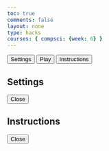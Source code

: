 ```yaml
---
toc: true
comments: false
layout: none
type: hacks
courses: { compsci: {week: 6} }
---
```


<html>
<head>
  <title>T.A.N.K.S</title>
  <link rel="stylesheet" href="https://fonts.googleapis.com/css2?family=Pixelify+Sans">
  <style>
/* Container needed to position the button. Adjust the width as needed */
  html {
    font-family: "Pixelify Sans";
  }
  .container {
    font-family: "Pixelify Sans";
    position: absolute;
    top: 50%;
    left: 50%;
    transform: translate(-50%, -50%);
    -ms-transform: translate(-50%, -50%);
    width: 1472px;
    height: 828px; 
  }
  /* Make the image responsive */
  .container img {
    width: 100%;
    height: auto;
  }
  /* Style the button and place it in the middle of the container/image */
  .container .btn {
    position: absolute;
    top: 76%;
    left: 28%;
    transform: translate(-28%, -76%);
    -ms-transform: translate(-28%, -76%);
    background-color: transparent;
    /* color: white; */
    font-size: 70px;
    padding: 54px 32.5px;
    border: none;
    cursor: pointer;
    /* border-radius: 5px; */
  }
  .container .btn:hover {
    font-family: "Pixelify Sans";
    /* background-color: black; */
  }
  /* button2code */
  .container .btn2 {
    font-family: "Pixelify Sans";
    position: absolute;
    top: 75%;
    left: 45.8%;
    transform: translate(-45.8%, -75%);
    -ms-transform: translate(-45.8%, -75%);
    background-color: transparent;
    color: white;
    font-size: 70px;
    padding: 54px 30px;
    border: none;
    cursor: pointer;
    /* border-radius: 5px; */
  }
  .container .btn2:hover {
    font-family: "Pixelify Sans";
    /* background-color: white; */
  }
  /* button3code */
  .container .btn3 {
    font-family: "Pixelify Sans";
    position: absolute;
    top: 75.7%;
    left: 52.3%;
    transform: translate(52.3%, -75.7%);
    -ms-transform: translate(52.3%, -75.7%);
    background-color: transparent;
    /* color: white; */
    font-size: 60px;
    padding: 54px 29px;
    border: none;
    cursor: pointer;
    /* border-radius: 5px; */
  }
  .container .btn3:hover {
    font-family: "Pixelify Sans";
    /* background-color: green; */
  }
  /*
  <link rel="preconnect" href="https://fonts.googleapis.com">
  <link rel="preconnect" href="https://fonts.gstatic.com" crossorigin> */
  
  <link rel="stylesheet" href="https://fonts.googleapis.com/css2?family=Pixelify+Sans">

</style>
</head>
<body>
  <div class-="buttons">
    <button id="settingsButton" class="button" onclick="openSettings()">Settings</button>
    <button id="playButton" class="button" onclick="startGame()">Play</button>
    <button id="instructionsButton" class="button" onclick="openInstructions()">Instructions</button>
  </div>

  <div id="settingsOverlay" class="overlay">
    <div class="model">
      <!-- add stuff -->
      <h2>Settings</h2>
      <!-- add stuff -->
      <button onclick="closeSettings()">Close</button>
    </div>
  </div>

  <div id="instructionsOverlay" class="overlay">
    <div class="model">
      <!-- add stuff -->
      <h2>Instructions</h2>
      <!-- add stuff -->
      <button onclick="closeInstructions()">Close</button>
    </div>
  </div>

  <div id="gameContainer" style="opacity: 0; transition: opacity 1s ease;">
    <canvas width="1472" height="828" style="border: 4px solid black; float:left; margin:5px; background: #6C6C6C;" id="box"></canvas>
  </div>

  <script>
    window.addEventListener("keydown", function(e) { if(["Space","ArrowUp","ArrowDown","ArrowLeft","ArrowRight"].indexOf(e.code) > -1) { e.preventDefault(); } }, false);

    var canvas = document.getElementById("box").getContext("2d");
    document.addEventListener ("keydown", keyDownHandler, false);
    document.addEventListener ("keyup", keyUpHandler, false);

    let tank1 = new Image();
    tank1.src = "{{site.baseurl}}/images/sprite/tank1.png";

    let tank2 = new Image () ;
    tank2.src = "{{site.baseurl}}/images/sprite/tank0.png";

    let upPressed = false;
    let downPressed = false;
    let leftPressed = false;
    let rightPressed = false;
    let zeroPressed = false;
    let wPressed = false;
    let sPressed = false;
    let dPressed = false;
    let aPressed = false;
    let spacePressed = false;
    let slasPressed = false;
    let qPressed = false;
    let started = false;

    //controls for player one and two
    function keyDownHandler(e)
    {
        if (e.keyCode == 38)
        {
            upPressed = true;
        }

        if(e.keyCode == 40)
        {
            downPressed = true;
        }

        if(e. keyCode == 37)
        {
            leftPressed = true;
        }

        if(e.keyCode == 39)
        {
            rightPressed = true;
        }

        if(e.keyCode == 32)
        {
            spacePressed = true;
        }

        if(e.keyCode == 87)
        {
            wPressed = true;
        }

        if(e.keyCode == 65)
        {
            aPressed = true;
        }

        if(e.keyCode == 83)
        {
            sPressed = true;
        }

        if(e.keyCode == 68)
        {
            dPressed = true;
        }

        if(e.keyCode == 96)
        {
            zeroPressed = true;
        }

        //bulletsa
        if(e.keyCode == 191)
        {
            slasPressed = true;
        }

        if(e.keyCode == 81)
        {
            qPressed = true;
        }
    }

    function keyUpHandler(e)
    {
        if (e.keyCode == 38)
        {
            upPressed = false;
        }

        if(e.keyCode == 40)
        {
            downPressed = false;
        }

        if(e. keyCode == 37)
        {
            leftPressed = false;
        }

        if(e.keyCode == 39)
        {
            rightPressed = false;
        }

        if(e.keyCode == 32)
        {
            spacePressed = false;
        }

        if(e.keyCode == 87)
        {
            wPressed = false;
        }

        if(e.keyCode == 65)
        {
            aPressed = false;
        }

        if(e.keyCode == 83)
        {
            sPressed = false;
        }

        if(e.keyCode == 68)
        {
            dPressed = false;
        }

        if(e.keyCode == 96)
        {
            zeroPressed = false;
        }

        if(e.keyCode == 191)
        {
            slasPressed = false;
        }

        if(e.keyCode == 81)
        {
            qPressed = false;
        }
    }

    function drawimgrotation(img, x, y, width, height, deg)
    {
        let rad = deg * Math.PI / 180;
        canvas.translate( x + width / 2, y + height / 2 );
        canvas.rotate(rad);
        canvas.drawImage( img, width / 2 * -1, height / 2 * -1, width, height);
        canvas.rotate(rad * -1);
        canvas.translate( (x + width / 2) * -1, (y + height / 2) * -1 );
    }

    function controls()
    {

        //p1
        if(leftPressed)
        {
            player1.rotation -= 1;
        }

        if(rightPressed)
        {
            player1.rotation += 1;
        }

        //diag path
        if(upPressed)
        {
            player1.x += Math.cos(player1.rotation * Math.PI/180);
            player1.y += Math.sin(player1.rotation * Math.PI/180);
        }

        if(downPressed)
        {
            player1.x -= Math.cos(player1.rotation * Math.PI/180);
            player1.y -= Math.sin(player1.rotation * Math.PI/180);
        }

        //p2
        if(aPressed)
        {
            player2.rotation -= 1;
        }

        if(dPressed)
        {
            player2.rotation += 1;
        }

        //diag path
        if(wPressed)
        {
            player2.x += Math.cos(player2.rotation * Math.PI/180);
            player2.y += Math.sin(player2.rotation * Math.PI/180);
        }

        if(sPressed)
        {
            player2.x -= Math.cos(player2.rotation * Math.PI/180);
            player2.y -= Math.sin(player2.rotation * Math.PI/180);
        }
    }

    function Player(x, y, rotation, w, h)
    {
        this.x = x;
        this.y = y;
        this.rotation = rotation;
        this.w = w;
        this.h = h;
        this.canfire = true;
        this.hit = false;
        this.score = 0;
    }

    let lastFireTime2 = 0;
    const fireCooldown2 = 500;

    function player2Bullet() {
        if (qPressed && Date.now() - lastFireTime2 > fireCooldown2) 
        {
            lastFireTime2 = Date.now();

            let rad = 5;
            let posx = player2.x+50;
            let posy = player2.y+48;

            //velocity
            let radang = player2.rotation * Math.PI / 180;
            let speed = 200;
            let velx = speed * Math.cos(radang);
            let vely = speed * Math.sin(radang);

            function draw_and_update() {
                canvas.beginPath();
                canvas.arc(posx, posy, rad, 0, 2 * Math.PI);
                canvas.fill();
                canvas.fillStyle = "black";

                posx += velx / 60;
                posy += vely / 60;

                if (posx + rad >= 1472 || posx - rad <= 0) {
                    velx = -velx;
                }

                if (posy + rad >= 828 || posy - rad <= 0) {
                    vely = -vely;
                }

                requestAnimationFrame(draw_and_update);
            }
            requestAnimationFrame(draw_and_update);
        }
    }

    let lastFireTime1 = 0;
    const fireCooldown1 = 500;

    function player1Bullet() {
        if (slasPressed && Date.now() - lastFireTime1 > fireCooldown1) 
        {
            lastFireTime1 = Date.now();

            let rad = 5;
            let posx = player1.x+50;
            let posy = player1.y+48;

            //velocity
            let radang = player1.rotation * Math.PI / 180;
            let speed = 200;
            let velx = speed * Math.cos(radang);
            let vely = speed * Math.sin(radang);

            function draw_and_update() {
                canvas.beginPath();
                canvas.arc(posx, posy, rad, 0, 2 * Math.PI);
                canvas.fill();
                canvas.fillStyle = "black";

                posx += velx / 60;
                posy += vely / 60;

                if (posx + rad >= 1472 || posx - rad <= 0) {
                    velx = -velx;
                }

                if (posy + rad >= 828 || posy - rad <= 0) {
                    vely = -vely;
                }

                requestAnimationFrame(draw_and_update);
            }
            requestAnimationFrame(draw_and_update);
        }
    }

    let player2 = new Player (50, 100, 0, 92, 92);
    let player1 = new Player (1300, 650, 180, 92, 92);

    function drawImage()
    {
        canvas.clearRect(0, 0, 1472, 828);

        controls();

        player1Bullet();

        player2Bullet();

        if(!player1.hit)
        {
            drawimgrotation(tank1, player1.x, player1.y, player1.w, player1.h, player1.rotation);
        }

        if(!player2.hit)
        {
            drawimgrotation(tank2, player2.x, player2.y, player2.w, player2.h, player2.rotation);
        }
    }

    function startGame() {
      document.querySelectorAll('.button').forEach(function(button) {
        button.style.display = 'none';
      });

      // Close any open overlays
      closeSettings();
      closeInstructions();

      document.body.style.backgroundImage = 'url("{{site.baseurl}}/images/sprite/TANKLOADINGSLIDE.gif")';
      document.querySelectorAll('.button').forEach(function(button) {
      button.style.display = 'none';
      });

      // Set a timeout to delay the fade-in effect
      setTimeout(function() {
        document.getElementById("gameContainer").style.opacity = 1;
        // Start the game loop
        setInterval(drawImage, 10);
      }, 1000); // Adjust the delay time (in milliseconds) as needed
    }


    function openSettings() {
      document.getElementById('settingsOverlay').style.display = 'block';
    }

    function closeSettings() {
      document.getElementById('settingsOverlay').style.display = 'none';
    }

    function openInstructions() {
      document.getElementById('instructionsOverlay').style.display = 'block';
    }

    function closeInstructions() {
      document.getElementById('instructionsOverlay').style.display = 'none';
    }
  </script>

</body>
</html>